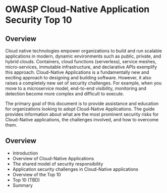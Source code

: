 # OWASP Cloud-Native Application Security Top 10
## Overview
Cloud native technologies empower organizations to build and run scalable applications in modern, dynamic environments such as public, private, and hybrid clouds. Containers, cloud functions (serverless), service meshes, micro-services, immutable infrastructure, and declarative APIs exemplify this approach. Cloud-Native Applications is a fundamentally new and exciting approach to designing and building software. However, it also raises a completely new set of security challenges. For example, when you move to a microservice model, end-to-end visibility, monitoring and detection become more complex and difficult to execute.

The primary goal of this document is to provide assistance and education for organizations looking to adopt Cloud-Native Applications. The guide provides information about what are the most prominent security risks for Cloud-Native applications, the challenges involved, and how to overcome them.

## Overview
* Introduction
* Overview of Cloud-Native Applications
* The shared model of security responsibility
* Application security challenges in Cloud-Native applications
* Overview of the Top 10
* Top 10 (TBD)
* Summary
